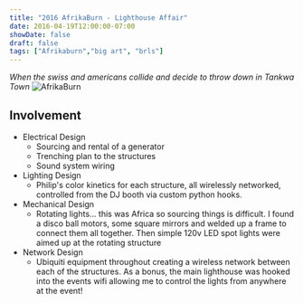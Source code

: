 ```yaml
---
title: "2016 AfrikaBurn - Lighthouse Affair"
date: 2016-04-19T12:00:00-07:00
showDate: false
draft: false
tags: ["Afrikaburn","big art", "brls"]
---
```


*When the swiss and americans collide and decide to throw down in Tankwa Town*
![AfrikaBurn](/gallery/images/afrikaburn_pano.jpg)

## Involvement
- Electrical Design
  - Sourcing and rental of a generator
  - Trenching plan to the structures
  - Sound system wiring
- Lighting Design
  - Philip's color kinetics for each structure, all wirelessly networked, controlled from the DJ booth via custom python hooks.
- Mechanical Design
  - Rotating lights... this was Africa so sourcing things is difficult. I found a disco ball motors, some square mirrors and welded up a frame to connect them all together. Then simple 120v LED spot lights were aimed up at the rotating structure
- Network Design
  - Ubiquiti equipment throughout creating a wireless network between each of the structures. As a bonus, the main lighthouse was hooked into the events wifi allowing me to control the lights from anywhere at the event!
